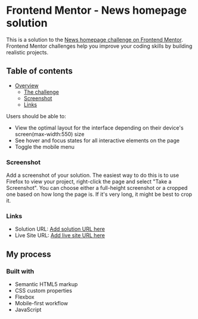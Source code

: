 # Frontend Mentor - News homepage solution

This is a solution to the [News homepage challenge on Frontend Mentor](https://www.frontendmentor.io/challenges/news-homepage-H6SWTa1MFl). Frontend Mentor challenges help you improve your coding skills by building realistic projects.

## Table of contents

- [Overview](#overview)
  - [The challenge](#the-challenge)
  - [Screenshot](#screenshot)
  - [Links](#links)

Users should be able to:

- View the optimal layout for the interface depending on their device's screen(max-width:550) size
- See hover and focus states for all interactive elements on the page
- Toggle the mobile menu

### Screenshot

Add a screenshot of your solution. The easiest way to do this is to use Firefox to view your project, right-click the page and select "Take a Screenshot". You can choose either a full-height screenshot or a cropped one based on how long the page is. If it's very long, it might be best to crop it.

### Links

- Solution URL: [Add solution URL here](https://jigs1612.github.io/News_Blogom)
- Live Site URL: [Add live site URL here](https://jigs1612.github.io/News_Blog)

## My process

### Built with

- Semantic HTML5 markup
- CSS custom properties
- Flexbox
- Mobile-first workflow
- JavaScript
